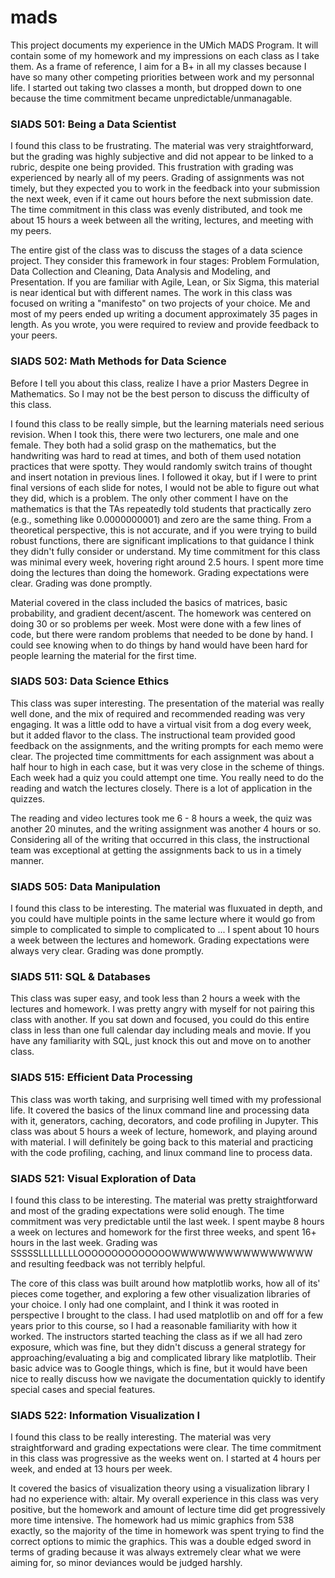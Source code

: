 # mads

This project documents my experience in the UMich MADS Program. It will contain some of my homework and my impressions on each class as I take them. 
As a frame of reference, I aim for a B+ in all my classes because I have so many other competing priorities between work and my personnal life. I started
out taking two classes a month, but dropped down to one because the time commitment became unpredictable/unmanagable.

### SIADS 501: Being a Data Scientist

I found this class to be frustrating. The material was very straightforward, but the grading was highly subjective and did not appear to be linked to a 
rubric, despite one being provided. This frustration with grading was experienced by nearly all of my peers. Grading of assignments was not timely, but 
they expected you to work in the feedback into your submission the next week, even if it came out hours before the next submission date. The time 
commitment in this class was evenly distributed, and took me about 15 hours a week between all the writing, lectures, and meeting with my peers. 

The entire gist of the class was to discuss the stages of a data science project. They consider this framework in four stages: Problem Formulation, Data 
Collection and Cleaning, Data Analysis and Modeling, and Presentation. If you are familiar with Agile, Lean, or Six Sigma, this material is near 
identical but with different names. The work in this class was focused on writing a "manifesto" on two projects of your choice. Me and most of my 
peers ended up writing a document approximately 35 pages in length. As you wrote, you were required to review and provide feedback to your peers. 

### SIADS 502: Math Methods for Data Science

Before I tell you about this class, realize I have a prior Masters Degree in Mathematics. So I may not be the best person to discuss the difficulty of
this class. 

I found this class to be really simple, but the learning materials need serious revision. When I took this, there were two lecturers, one male and 
one female. They both had a solid grasp on the mathematics, but the handwriting was hard to read at times, and both of them used notation practices 
that were spotty. They would randomly switch trains of thought and insert notation in previous lines. I followed it okay, but if I were to print final
versions of each slide for notes, I would not be able to figure out what they did, which is a problem. The only other comment I have on the mathematics 
is that the TAs repeatedly told students that practically zero (e.g., something like 0.0000000001) and zero are the same thing. From a theoretical 
perspective, this is not accurate, and if you were trying to build robust functions, there are significant implications to that guidance I think 
they didn't fully consider or understand. My time commitment for this class was minimal every week, hovering right around 2.5 hours. I spent more 
time doing the lectures than doing the homework. Grading expectations were clear. Grading was done promptly.

Material covered in the class included the basics of matrices, basic probability, and gradient decent/ascent. The homework was centered on doing 30 or so
problems per week. Most were done with a few lines of code, but there were random problems that needed to be done by hand. I could see knowing when to 
do things by hand would have been hard for people learning the material for the first time.

### SIADS 503: Data Science Ethics

This class was super interesting. The presentation of the material was really well done, and the mix of required and recommended reading was very engaging. It was a little odd to have a virtual visit from a dog every week, but it added flavor to the class. The instructional team provided good feedback on the assignments, and the writing prompts for each memo were clear. The projected time committments for each assignment was about a half hour to high in each case, but it was very close in the scheme of things. Each week had a quiz you could attempt one time. You really need to do the reading and watch the lectures closely. There is a lot of application in the quizzes. 

The reading and video lectures took me 6 - 8 hours a week, the quiz was another 20 minutes, and the writing assignment was another 4 hours or so. Considering all of the writing that occurred in this class, the instructional team was exceptional at getting the assignments back to us in a timely manner.

### SIADS 505: Data Manipulation

I found this class to be interesting. The material was fluxuated in depth, and you could have multiple points in the same lecture where it would go from 
simple to complicated to simple to complicated to ... I spent about 10 hours a week between the lectures and homework. Grading expectations were always
very clear. Grading was done promptly.

### SIADS 511: SQL & Databases

This class was super easy, and took less than 2 hours a week with the lectures and homework. I was pretty angry with myself for not pairing this class with another. If you sat down and focused, you could do this entire class in less than one full calendar day including meals and movie. If you have any familiarity with SQL, just knock this out and move on to another class.

### SIADS 515: Efficient Data Processing

This class was worth taking, and surprising well timed with my professional life. It covered the basics of the linux command line and processing data with it, generators, caching, decorators, and code profiling in Jupyter. This class was about 5 hours a week of lecture, homework, and playing around with material. I will definitely be going back to this material and practicing with the code profiling, caching, and linux command line to process data.

### SIADS 521: Visual Exploration of Data

I found this class to be interesting. The material was pretty straightforward and most of the grading expectations were solid enough. The time commitment
was very predictable until the last week. I spent maybe 8 hours a week on lectures and homework for the first three weeks, and spent 16+ hours in the 
last week. Grading was SSSSSLLLLLLLLOOOOOOOOOOOOOOWWWWWWWWWWWWWWWW and resulting feedback was not terribly helpful.

The core of this class was built around how matplotlib works, how all of its' pieces come together, and exploring a few other visualization libraries of
your choice. I only had one complaint, and I think it was rooted in perspective I brought to the class. I had used matplotlib on and off for a few 
years prior to this course, so I had a reasonable familiarity with how it worked. The instructors started teaching the class as if we all had zero
exposure, which was fine, but they didn't discuss a general strategy for approaching/evaluating a big and complicated library like matplotlib. Their 
basic advice was to Google things, which is fine, but it would have been nice to really discuss how we navigate the documentation quickly to identify 
special cases and special features. 

### SIADS 522: Information Visualization I

I found this class to be really interesting. The material was very straightforward and grading expectations were clear. The time commitment in this 
class was progressive as the weeks went on. I started at 4 hours per week, and ended at 13 hours per week.  

It covered the basics of visualization theory using a visualization library I had no experience with: altair. My overall experience in this class was 
very positive, but the homework and amount of lecture time did get progressively more time intensive. The homework had us mimic graphics from 538 
exactly, so the majority of the time in homework was spent trying to find the correct options to mimic the graphics. This was a double edged sword in 
terms of grading because it was always extremely clear what we were aiming for, so minor deviances would be judged harshly. 


